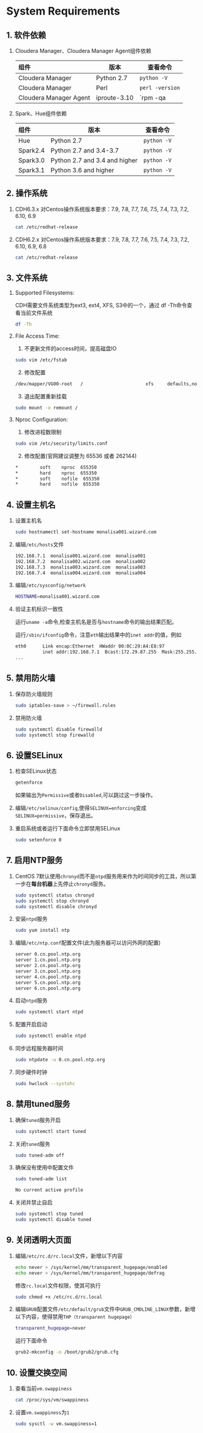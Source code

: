 # System Requirements

## 1. 软件依赖

1. Cloudera Manager、Cloudera Manager Agent组件依赖

   | 组件                   | 版本         | 查看命令                 |
   | :--------------------- | ------------ | ------------------------ |
   | Cloudera Manager       | Python 2.7   | `python -V`              |
   | Cloudera Manager       | Perl         | `perl -version`          |
   | Cloudera Manager Agent | iproute-3.10 | `rpm -qa | grep iproute` |

2. Spark、Hue组件依赖

   | 组件     | 版本                          | 查看命令    |
   | :------- | ----------------------------- | ----------- |
   | Hue      | Python 2.7                    | `python -V` |
   | Spark2.4 | Python 2.7 and 3.4-3.7        | `python -V` |
   | Spark3.0 | Python 2.7 and 3.4 and higher | `python -V` |
   | Spark3.1 | Python 3.6 and higher         | `python -V` |

## 2. 操作系统

1. CDH6.3.x 对Centos操作系统版本要求：7.9, 7.8, 7.7, 7.6, 7.5, 7.4, 7.3, 7.2, 6.10, 6.9

   ```sh
   cat /etc/redhat-release
   ```

2. CDH6.2.x 对Centos操作系统版本要求：7.9, 7.8, 7.7, 7.6, 7.5, 7.4, 7.3, 7.2, 6.10, 6.9, 6.8

   ```sh
   cat /etc/redhat-release
   ```

## 3. 文件系统

1. Supported Filesystems: 

   CDH需要文件系统类型为ext3, ext4, XFS, S3中的一个，通过 df -Th命令查看当前文件系统

   ```sh
   df -Th
   ```

2. File Access Time: 

   1. 不更新文件的access时间，提高磁盘IO

   ```sh
   sudo vim /etc/fstab
   ```

   2. 修改配置

   ```sh
   /dev/mapper/VG00-root   /                       xfs     defaults,noatime        0 0
   ```

   3. 退出配置重新挂载

   ```sh
   sudo mount -o remount /
   ```

3. Nproc Configuration: 

   1. 修改进程数限制

   ```sh
   sudo vim /etc/security/limits.conf
   ```

   2. 修改配置(官网建议调整为 65536 或者 262144)

   ```sh
   *        soft    nproc  655350 
   *        hard    nproc  655350
   *        soft    nofile  655350
   *        hard    nofile  655350
   ```



## 4. 设置主机名

1. 设置主机名

   ```sh
   sudo hostnamectl set-hostname monalisa001.wizard.com
   ```

2. 编辑`/etc/hosts`文件

   ```sh
   192.168.7.1  monalisa001.wizard.com  monalisa001
   192.168.7.2  monalisa002.wizard.com  monalisa002
   192.168.7.3  monalisa003.wizard.com  monalisa003
   192.168.7.4  monalisa004.wizard.com  monalisa004
   ```

3. 编辑`/etc/sysconfig/network`

   ```sh
   HOSTNAME=monalisa001.wizard.com
   ```

4. 验证主机标识一致性

   运行`uname -a`命令,检查主机名是否与`hostname`命令的输出结果匹配。

   运行`/sbin/ifconfig`命令，注意`eth`输出结果中的`inet addr`的值，例如

   ```sh
   eth0      Link encap:Ethernet  HWaddr 00:0C:29:A4:E8:97  
             inet addr:192.168.7.1  Bcast:172.29.87.255  Mask:255.255.248.0
   ...
   ```

   

## 5. 禁用防火墙

1. 保存防火墙规则

   ```sh
   sudo iptables-save > ~/firewall.rules
   ```

2. 禁用防火墙

   ```sh
   sudo systemctl disable firewalld
   sudo systemctl stop firewalld
   ```

## 6. 设置SELinux

1. 检查SELinux状态

   ```sh
   getenforce
   ```

   如果输出为`Permissive`或者`Disabled`,可以跳过这一步操作。

2. 编辑`/etc/selinux/config`,使得`SELINUX=enforcing`变成`SELINUX=permissive`，保存退出。

3. 重启系统或者运行下面命令立即禁用SELinux

   ```sh
   sudo setenforce 0
   ```

   

## 7. 启用NTP服务

1. ‎CentOS 7默认使用`chronyd`而不是`ntpd`服务用来作为时间同步的工具，所以第一步在**每台机器**上先停止`chronyd`服务。

   ```sh
   sudo systemctl status chronyd
   sudo systemctl stop chronyd
   sudo systemctl disable chronyd
   ```

2. 安装`ntpd`服务

   ```sh
   sudo yum install ntp
   ```

3. 编辑`/etc/ntp.conf`配置文件(此为服务器可以访问外网的配置)

   ```sh
   server 0.cn.pool.ntp.org
   server 1.cn.pool.ntp.org
   server 2.cn.pool.ntp.org
   server 3.cn.pool.ntp.org
   server 4.cn.pool.ntp.org
   server 5.cn.pool.ntp.org
   server 6.cn.pool.ntp.org
   ```

4. 启动`ntpd`服务

   ```sh
   sudo systemctl start ntpd
   ```

5. 配置开启启动

   ```sh
   sudo systemctl enable ntpd
   ```

6. 同步远程服务器时间

   ```sh
   sudo ntpdate -u 0.cn.pool.ntp.org
   ```

7. 同步硬件时钟

   ```sh
   sudo hwclock --systohc
   ```



## 8. 禁用tuned服务

1. 确保`tuned`服务开启

   ```sh
   sudo systemctl start tuned
   ```

2. 关闭`tuned`服务

   ```sh
   sudo tuned-adm off
   ```

3. 确保没有使用中配置文件

   ```sh
   sudo tuned-adm list
   ```

   ```sh
   No current active profile
   ```

4. 关闭并禁止自启

   ```sh
   sudo systemctl stop tuned
   sudo systemctl disable tuned
   ```



## 9. 关闭透明大页面

1. 编辑`/etc/rc.d/rc.local`文件，新增以下内容

   ```sh
   echo never > /sys/kernel/mm/transparent_hugepage/enabled
   echo never > /sys/kernel/mm/transparent_hugepage/defrag
   ```

   修改`rc.local`文件权限，使其可执行

   ```sh
   sudo chmod +x /etc/rc.d/rc.local
   ```

2. 编辑`GRUB`配置文件`/etc/default/grub`文件中`GRUB_CMDLINE_LINUX`参数，新增以下内容，使得禁用`THP（transparent hugepage）`

   ```sh
   transparent_hugepage=never
   ```

   运行下面命令

   ```sh
   grub2-mkconfig -o /boot/grub2/grub.cfg
   ```



## 10. 设置交换空间

1. 查看当前`vm.swappiness`

   ```sh
   cat /proc/sys/vm/swappiness
   ```

2. 设置`vm.swappiness`为`1`

   ```sh
   sudo sysctl -w vm.swappiness=1
   ```